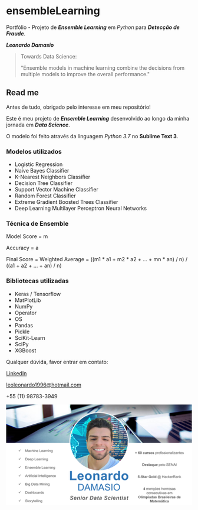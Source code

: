 # ensembleLearning
Portfólio - Projeto de **_Ensemble Learning_** em *Python* para **_Detecção de Fraude_**.

**_Leonardo Damasio_**

>Towards Data Science: 
>
>"Ensemble models in machine learning combine the decisions from multiple models to improve the overall performance." 

## Read me

Antes de tudo, obrigado pelo interesse em meu repositório!

Este é meu projeto de **_Ensemble Learning_** desenvolvido ao longo da minha jornada em **_Data Science_**. 

O modelo foi feito através da linguagem *Python 3.7* no **Sublime Text 3**.


### Modelos utilizados

- Logistic Regression
- Naive Bayes Classifier
- K-Nearest Neighbors Classifier
- Decision Tree Classifier
- Support Vector Machine Classifier
- Random Forest Classifier
- Extreme Gradient Boosted Trees Classifier
- Deep Learning Multilayer Perceptron Neural Networks


### Técnica de Ensemble

Model Score = m

Accuracy = a

Final Score = Weighted Average = ((m1 * a1 + m2 * a2 + ... + mn * an) / n) / ((a1 + a2 + ... + an) / n)


### Bibliotecas utilizadas

- Keras / Tensorflow
- MatPlotLib
- NumPy
- Operator
- OS
- Pandas
- Pickle
- SciKit-Learn
- SciPy
- XGBoost


Qualquer dúvida, favor entrar em contato:

[LinkedIn](https://www.linkedin.com/in/leonardodamasio)

leoleonardo1996@hotmail.com

+55 (11) 98783-3949

<img src="image.png">
